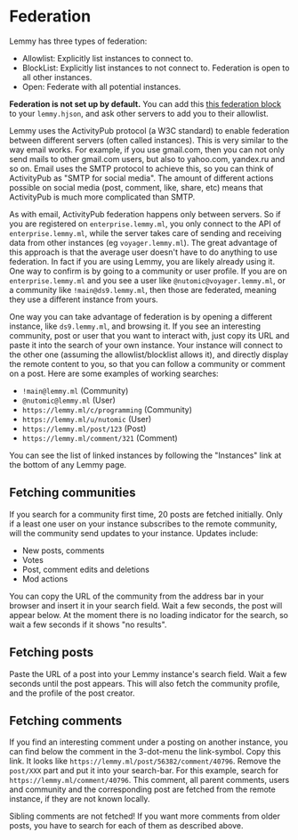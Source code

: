 # Federation

Lemmy has three types of federation:

- Allowlist: Explicitly list instances to connect to.
- BlockList: Explicitly list instances to not connect to. Federation is open to all other instances.
- Open: Federate with all potential instances.

**Federation is not set up by default.** You can add this [this federation block](https://github.com/ProjectMakerGeorgia/lemmy/blob/main/config/config.hjson#L64) to your `lemmy.hjson`, and ask other servers to add you to their allowlist.

Lemmy uses the ActivityPub protocol (a W3C standard) to enable federation between different servers (often called instances). This is very similar to the way email works. For example, if you use gmail.com, then you can not only send mails to other gmail.com users, but also to yahoo.com, yandex.ru and so on. Email uses the SMTP protocol to achieve this, so you can think of ActivityPub as "SMTP for social media". The amount of different actions possible on social media (post, comment, like, share, etc) means that ActivityPub is much more complicated than SMTP.

As with email, ActivityPub federation happens only between servers. So if you are registered on `enterprise.lemmy.ml`, you only connect to the API of `enterprise.lemmy.ml`, while the server takes care of sending and receiving data from other instances (eg `voyager.lemmy.ml`). The great advantage of this approach is that the average user doesn't have to do anything to use federation. In fact if you are using Lemmy, you are likely already using it. One way to confirm is by going to a community or user profile. If you are on `enterprise.lemmy.ml` and you see a user like `@nutomic@voyager.lemmy.ml`, or a community like `!main@ds9.lemmy.ml`, then those are federated, meaning they use a different instance from yours.

One way you can take advantage of federation is by opening a different instance, like `ds9.lemmy.ml`, and browsing it. If you see an interesting community, post or user that you want to interact with, just copy its URL and paste it into the search of your own instance. Your instance will connect to the other one (assuming the allowlist/blocklist allows it), and directly display the remote content to you, so that you can follow a community or comment on a post. Here are some examples of working searches:

- `!main@lemmy.ml` (Community)
- `@nutomic@lemmy.ml` (User)
- `https://lemmy.ml/c/programming` (Community)
- `https://lemmy.ml/u/nutomic` (User)
- `https://lemmy.ml/post/123` (Post)
- `https://lemmy.ml/comment/321` (Comment)

You can see the list of linked instances by following the "Instances" link at the bottom of any Lemmy page.

## Fetching communities

If you search for a community first time, 20 posts are fetched initially. Only if a least one user on your instance subscribes to the remote community, will the community send updates to your instance. Updates include: 

- New posts, comments
- Votes
- Post, comment edits and deletions
- Mod actions

You can copy the URL of the community from the address bar in your browser and insert it in your search field. Wait a few seconds, the post will appear below. At the moment there is no loading indicator for the search, so wait a few seconds if it shows "no results".

## Fetching posts

Paste the URL of a post into your Lemmy instance's search field. Wait a few seconds until the post appears. This will also fetch the community profile, and the profile of the post creator.

## Fetching comments

If you find an interesting comment under a posting on another instance, you can find below the comment in the 3-dot-menu the link-symbol. Copy this link. It looks like `https://lemmy.ml/post/56382/comment/40796`. Remove the `post/XXX` part and put it into your search-bar. For this example, search for `https://lemmy.ml/comment/40796`. This comment, all parent comments, users and community and the corresponding post are fetched from the remote instance, if they are not known locally.

Sibling comments are not fetched! If you want more comments from older posts, you have to search for each of them as described above.
